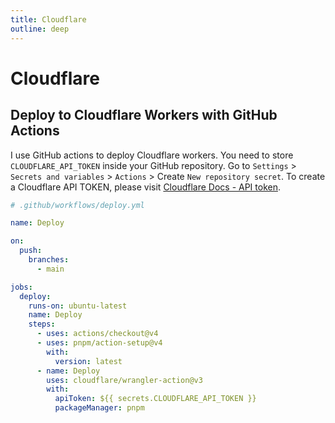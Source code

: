 ```yaml
---
title: Cloudflare
outline: deep
---
```


# Cloudflare

## Deploy to Cloudflare Workers with GitHub Actions

I use GitHub actions to deploy Cloudflare workers. You need to store `CLOUDFLARE_API_TOKEN` inside your GitHub repository. Go to `Settings` > `Secrets and variables` > `Actions` > Create `New repository secret`. To create a Cloudflare API TOKEN, please visit [Cloudflare Docs - API token](https://developers.cloudflare.com/workers/wrangler/ci-cd/#api-token).

```yml
# .github/workflows/deploy.yml

name: Deploy

on:
  push:
    branches:
      - main

jobs:
  deploy:
    runs-on: ubuntu-latest
    name: Deploy
    steps:
      - uses: actions/checkout@v4
      - uses: pnpm/action-setup@v4
        with:
          version: latest
      - name: Deploy
        uses: cloudflare/wrangler-action@v3
        with:
          apiToken: ${{ secrets.CLOUDFLARE_API_TOKEN }}
          packageManager: pnpm
```